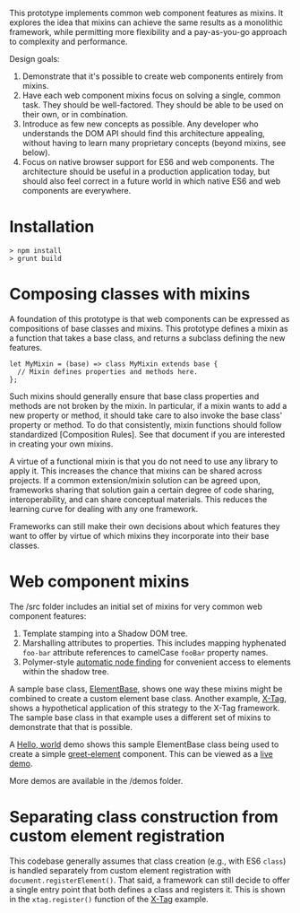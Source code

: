 This prototype implements common web component features as mixins. It
explores the idea that mixins can achieve the same results as a monolithic
framework, while permitting more flexibility and a pay-as-you-go approach to
complexity and performance.

Design goals:

1. Demonstrate that it's possible to create web components entirely from mixins.
2. Have each web component mixins focus on solving a single, common task. They
   should be well-factored. They should be able to be used on their own, or in
   combination.
3. Introduce as few new concepts as possible. Any developer who understands the
   DOM API should find this architecture appealing, without having to learn many
   proprietary concepts (beyond mixins, see below).
4. Focus on native browser support for ES6 and web components. The architecture
   should be useful in a production application today, but should also feel
   correct in a future world in which native ES6 and web components are
   everywhere.

# Installation

    > npm install
    > grunt build

# Composing classes with mixins

A foundation of this prototype is that web components can be expressed as
compositions of base classes and mixins. This prototype defines a mixin as a
function that takes a base class, and returns a subclass defining the new
features.

    let MyMixin = (base) => class MyMixin extends base {
      // Mixin defines properties and methods here.
    };

Such mixins should generally ensure that base class properties and methods are
not broken by the mixin. In particular, if a mixin wants to add a new property
or method, it should take care to also invoke the base class' property or
method. To do that consistently, mixin functions should follow standardized
[Composition Rules]. See that document if you are interested in creating your
own mixins.

A virtue of a functional mixin is that you do not need to use any library to
apply it. This increases the chance that mixins can be shared across projects.
If a common extension/mixin solution can be agreed upon, frameworks sharing that
solution gain a certain degree of code sharing, interoperability, and can share
conceptual materials. This reduces the learning curve for dealing with any one
framework.

Frameworks can still make their own decisions about which features they want to
offer by virtue of which mixins they incorporate into their base classes.


# Web component mixins

The /src folder includes an initial set of mixins for very common web component
features:

1. Template stamping into a Shadow DOM tree.
2. Marshalling attributes to properties. This includes mapping hyphenated
   `foo-bar` attribute references to camelCase `fooBar` property names.
3. Polymer-style [automatic node finding](https://www.polymer-project.org/1.0/docs/devguide/local-dom.html#node-finding)
for convenient access to elements within the shadow tree.

A sample base class, [ElementBase](src/ElementBase.js), shows one way these
mixins might be combined to create a custom element base class. Another example,
[X-Tag](demos/X-Tag), shows a hypothetical application of this strategy to the
X-Tag framework. The sample base class in that example uses a different set of
mixins to demonstrate that that is possible.

A [Hello, world](demos/Hello%20World) demo shows this sample ElementBase class being used to
create a simple [greet-element](demos/Hello%20World/GreetElement.js) component. This can be
viewed as a [live demo](http://componentkitchen.github.io/core-component-mixins/demos/Hello%20World).

More demos are available in the /demos folder.


# Separating class construction from custom element registration

This codebase generally assumes that class creation (e.g., with ES6 `class`) is
handled separately from custom element registration with
`document.registerElement()`. That said, a framework can still decide to offer
a single entry point that both defines a class and registers it. This is shown
in the `xtag.register()` function of the [X-Tag](demos/X-Tag) example.

